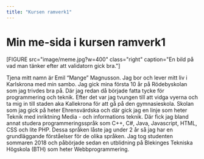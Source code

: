 ```yaml
---
title: "Kursen ramverk1"
---
```

Min me-sida i kursen ramverk1
=========================

[FIGURE src="image/meme.jpg?w=400" class="right" caption="En bild på vad man tänker efter att validatorn gick bra."]

Tjena mitt namn är Emil “Mange” Magnusson. Jag bor och lever mitt liv i Karlskrona med min sambo. Jag gick mina första 10 år på Rödebyskolan som jag trivdes bra på. Där jag redan då började fatta tycke för programmering och teknik. Efter det var jag tvungen till att vidga vyerna och ta mig in till staden aka Kallekrona för att gå på den gymnasieskola. Skolan som jag gick på heter Ehrensvärdska och där gick jag en linje som heter Teknik med inriktning Media - och informations teknik. Där fick jag bland annat studera programmeringsspråk som C++, C#, Java, Javascript, HTML, CSS och lite PHP. Dessa språken låste jag under 2 år så jag har en grundläggande förståelser för de olika språken. Jag tog studenten sommaren 2018 och påbörjade sedan en utblidning på Blekinges Tekniska Högskola (BTH) som heter Webbprogrammering.
